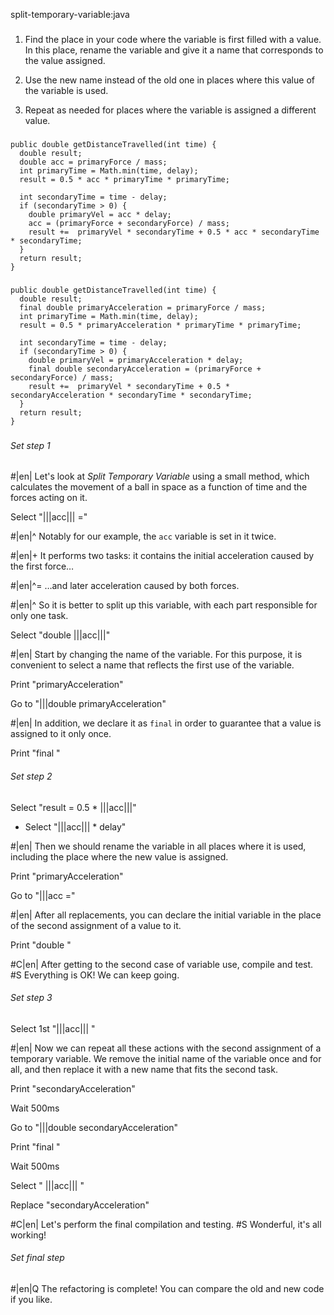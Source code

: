 split-temporary-variable:java

###

1. Find the place in your code where the variable is first filled with a value. In this place, rename the variable and give it a name that corresponds to the value assigned.

2. Use the new name instead of the old one in places where this value of the variable is used.

3. Repeat as needed for places where the variable is assigned a different value.



###

```
public double getDistanceTravelled(int time) {
  double result;
  double acc = primaryForce / mass;
  int primaryTime = Math.min(time, delay);
  result = 0.5 * acc * primaryTime * primaryTime;

  int secondaryTime = time - delay;
  if (secondaryTime > 0) {
    double primaryVel = acc * delay;
    acc = (primaryForce + secondaryForce) / mass;
    result +=  primaryVel * secondaryTime + 0.5 * acc * secondaryTime * secondaryTime;
  }
  return result;
}
```

###

```
public double getDistanceTravelled(int time) {
  double result;
  final double primaryAcceleration = primaryForce / mass;
  int primaryTime = Math.min(time, delay);
  result = 0.5 * primaryAcceleration * primaryTime * primaryTime;

  int secondaryTime = time - delay;
  if (secondaryTime > 0) {
    double primaryVel = primaryAcceleration * delay;
    final double secondaryAcceleration = (primaryForce + secondaryForce) / mass;
    result +=  primaryVel * secondaryTime + 0.5 * secondaryAcceleration * secondaryTime * secondaryTime;
  }
  return result;
}
```

###

###### Set step 1


#|en| Let's look at *Split Temporary Variable*  using a small method, which calculates the movement of a ball in space as a function of time and the forces acting on it.

Select "|||acc||| ="


#|en|^ Notably for our example, the `acc` variable is set in it twice.


#|en|+ It performs two tasks: it contains the initial acceleration caused by the first force…



#|en|^= …and later acceleration caused by both forces.


#|en|^ So it is better to split up this variable, with each part responsible for only one task.

Select "double |||acc|||"


#|en| Start by changing the name of the variable. For this purpose, it is convenient to select a name that reflects the first use of the variable.

Print "primaryAcceleration"

Go to "|||double primaryAcceleration"


#|en| In addition, we declare it as `final` in order to guarantee that a value is assigned to it only once.

Print "final "

###### Set step 2

Select "result = 0.5 * |||acc|||"
+ Select "|||acc||| * delay"


#|en| Then we should rename the variable in all places where it is used, including the place where the new value is assigned.

Print "primaryAcceleration"

Go to "|||acc ="


#|en| After all replacements, you can declare the initial variable in the place of the second assignment of a value to it.

Print "double "


#C|en| After getting to the second case of variable use, compile and test.
#S Everything is OK! We can keep going.

###### Set step 3

Select 1st "|||acc||| "


#|en| Now we can repeat all these actions with the second assignment of a temporary variable. We remove the initial name of the variable once and for all, and then replace it with a new name that fits the second task.

Print "secondaryAcceleration"

Wait 500ms

Go to "|||double secondaryAcceleration"

Print "final "

Wait 500ms

Select " |||acc||| "

Replace "secondaryAcceleration"


#C|en| Let's perform the final compilation and testing.
#S Wonderful, it's all working!


###### Set final step


#|en|Q The refactoring is complete! You can compare the old and new code if you like.
